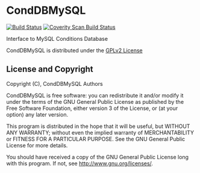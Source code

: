 # CondDBMySQL
[![Build Status](https://travis-ci.org/iLCSoft/CondDBMySQL.svg?branch=master)](https://travis-ci.org/iLCSoft/CondDBMySQL)
[![Coverity Scan Build Status](https://scan.coverity.com/projects/12347/badge.svg)](https://scan.coverity.com/projects/ilcsoft-conddbmysql)

Interface to MySQL Conditions Database 

CondDBMySQL is distributed under the [GPLv2 License](http://www.gnu.org/licenses/gpl-2.0.en.html)


## License and Copyright
Copyright (C), CondDBMySQL Authors

CondDBMySQL is free software: you can redistribute it and/or modify it under the terms of the GNU General Public License as published by the Free Software Foundation, either version 3 of the License, or (at your option) any later version.

This program is distributed in the hope that it will be useful, but WITHOUT ANY WARRANTY; without even the implied warranty of MERCHANTABILITY or FITNESS FOR A PARTICULAR PURPOSE.  See the GNU General Public License for more details.

You should have received a copy of the GNU General Public License long with this program.  If not, see <http://www.gnu.org/licenses/>.
